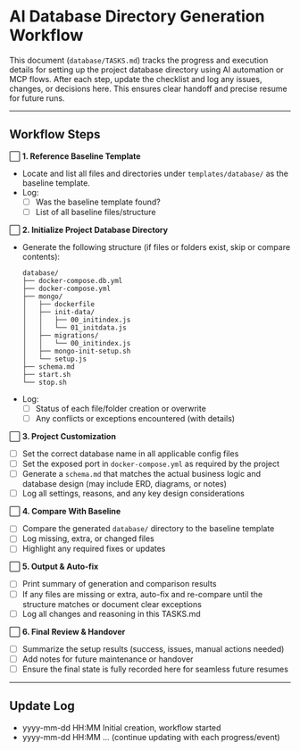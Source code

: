 # AI Database Directory Generation Workflow

This document (`database/TASKS.md`) tracks the progress and execution details for setting up the project database directory using AI automation or MCP flows. After each step, update the checklist and log any issues, changes, or decisions here. This ensures clear handoff and precise resume for future runs.

---

## Workflow Steps

⬜ **1. Reference Baseline Template**
   - Locate and list all files and directories under `templates/database/` as the baseline template.
   - Log:
     - [ ] Was the baseline template found?
     - [ ] List of all baseline files/structure

⬜ **2. Initialize Project Database Directory**
   - Generate the following structure (if files or folders exist, skip or compare contents):
     ```
     database/
     ├── docker-compose.db.yml
     ├── docker-compose.yml
     ├── mongo/
     │   ├── dockerfile
     │   ├── init-data/
     │   │   ├── 00_initindex.js
     │   │   └── 01_initdata.js
     │   ├── migrations/
     │   │   └── 00_initindex.js
     │   ├── mongo-init-setup.sh
     │   └── setup.js
     ├── schema.md
     ├── start.sh
     └── stop.sh
     ```
   - Log:
     - [ ] Status of each file/folder creation or overwrite
     - [ ] Any conflicts or exceptions encountered (with details)

⬜ **3. Project Customization**
   - [ ] Set the correct database name in all applicable config files
   - [ ] Set the exposed port in `docker-compose.yml` as required by the project
   - [ ] Generate a `schema.md` that matches the actual business logic and database design (may include ERD, diagrams, or notes)
   - [ ] Log all settings, reasons, and any key design considerations

⬜ **4. Compare With Baseline**
   - [ ] Compare the generated `database/` directory to the baseline template
   - [ ] Log missing, extra, or changed files
   - [ ] Highlight any required fixes or updates

⬜ **5. Output & Auto-fix**
   - [ ] Print summary of generation and comparison results
   - [ ] If any files are missing or extra, auto-fix and re-compare until the structure matches or document clear exceptions
   - [ ] Log all changes and reasoning in this TASKS.md

⬜ **6. Final Review & Handover**
   - [ ] Summarize the setup results (success, issues, manual actions needed)
   - [ ] Add notes for future maintenance or handover
   - [ ] Ensure the final state is fully recorded here for seamless future resumes

---

## Update Log

- yyyy-mm-dd HH:MM   Initial creation, workflow started
- yyyy-mm-dd HH:MM   ... (continue updating with each progress/event)